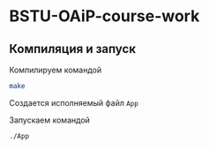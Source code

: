 # BSTU-OAiP-course-work

## Компиляция и запуск

Компилируем командой

```bash
make
```

Создается исполняемый файл `App`

Запускаем командой

```bash
./App
```
